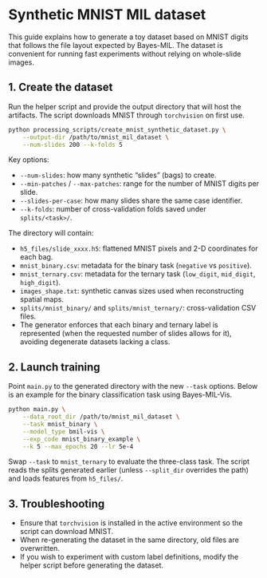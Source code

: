 # Synthetic MNIST MIL dataset

This guide explains how to generate a toy dataset based on MNIST digits that
follows the file layout expected by Bayes-MIL. The dataset is convenient for
running fast experiments without relying on whole-slide images.

## 1. Create the dataset

Run the helper script and provide the output directory that will host the
artifacts. The script downloads MNIST through `torchvision` on first use.

```bash
python processing_scripts/create_mnist_synthetic_dataset.py \
    --output-dir /path/to/mnist_mil_dataset \
    --num-slides 200 --k-folds 5
```

Key options:

- `--num-slides`: how many synthetic “slides” (bags) to create.
- `--min-patches` / `--max-patches`: range for the number of MNIST digits per slide.
- `--slides-per-case`: how many slides share the same case identifier.
- `--k-folds`: number of cross-validation folds saved under `splits/<task>/`.

The directory will contain:

- `h5_files/slide_xxxx.h5`: flattened MNIST pixels and 2-D coordinates for each bag.
- `mnist_binary.csv`: metadata for the binary task (`negative` vs `positive`).
- `mnist_ternary.csv`: metadata for the ternary task (`low_digit`, `mid_digit`, `high_digit`).
- `images_shape.txt`: synthetic canvas sizes used when reconstructing spatial maps.
- `splits/mnist_binary/` and `splits/mnist_ternary/`: cross-validation CSV files.
- The generator enforces that each binary and ternary label is represented (when the
  requested number of slides allows for it), avoiding degenerate datasets lacking a class.

## 2. Launch training

Point `main.py` to the generated directory with the new `--task` options. Below
is an example for the binary classification task using Bayes-MIL-Vis.

```bash
python main.py \
    --data_root_dir /path/to/mnist_mil_dataset \
    --task mnist_binary \
    --model_type bmil-vis \
    --exp_code mnist_binary_example \
    --k 5 --max_epochs 20 --lr 5e-4
```

Swap `--task` to `mnist_ternary` to evaluate the three-class task. The script
reads the splits generated earlier (unless `--split_dir` overrides the path) and
loads features from `h5_files/`.

## 3. Troubleshooting

- Ensure that `torchvision` is installed in the active environment so the script
  can download MNIST.
- When re-generating the dataset in the same directory, old files are overwritten.
- If you wish to experiment with custom label definitions, modify the helper
  script before generating the dataset.
